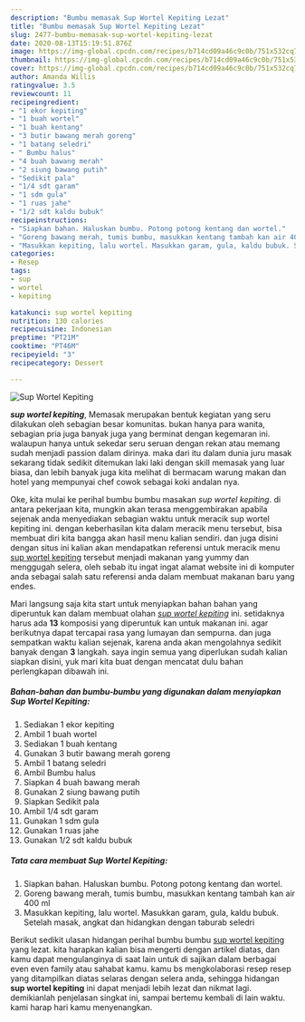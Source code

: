 ```yaml
---
description: "Bumbu memasak Sup Wortel Kepiting Lezat"
title: "Bumbu memasak Sup Wortel Kepiting Lezat"
slug: 2477-bumbu-memasak-sup-wortel-kepiting-lezat
date: 2020-08-13T15:19:51.876Z
image: https://img-global.cpcdn.com/recipes/b714cd09a46c9c0b/751x532cq70/sup-wortel-kepiting-foto-resep-utama.jpg
thumbnail: https://img-global.cpcdn.com/recipes/b714cd09a46c9c0b/751x532cq70/sup-wortel-kepiting-foto-resep-utama.jpg
cover: https://img-global.cpcdn.com/recipes/b714cd09a46c9c0b/751x532cq70/sup-wortel-kepiting-foto-resep-utama.jpg
author: Amanda Willis
ratingvalue: 3.5
reviewcount: 11
recipeingredient:
- "1 ekor kepiting"
- "1 buah wortel"
- "1 buah kentang"
- "3 butir bawang merah goreng"
- "1 batang seledri"
- " Bumbu halus"
- "4 buah bawang merah"
- "2 siung bawang putih"
- "Sedikit pala"
- "1/4 sdt garam"
- "1 sdm gula"
- "1 ruas jahe"
- "1/2 sdt kaldu bubuk"
recipeinstructions:
- "Siapkan bahan. Haluskan bumbu. Potong potong kentang dan wortel."
- "Goreng bawang merah, tumis bumbu, masukkan kentang tambah kan air 400 ml"
- "Masukkan kepiting, lalu wortel. Masukkan garam, gula, kaldu bubuk. Setelah masak, angkat dan hidangkan dengan taburab seledri"
categories:
- Resep
tags:
- sup
- wortel
- kepiting

katakunci: sup wortel kepiting 
nutrition: 130 calories
recipecuisine: Indonesian
preptime: "PT21M"
cooktime: "PT46M"
recipeyield: "3"
recipecategory: Dessert

---
```



![Sup Wortel Kepiting](https://img-global.cpcdn.com/recipes/b714cd09a46c9c0b/751x532cq70/sup-wortel-kepiting-foto-resep-utama.jpg)

<b><i>sup wortel kepiting</i></b>, Memasak merupakan bentuk kegiatan yang seru dilakukan oleh sebagian besar komunitas. bukan hanya para wanita, sebagian pria juga banyak juga yang berminat dengan kegemaran ini. walaupun hanya untuk sekedar seru seruan dengan rekan atau memang sudah menjadi passion dalam dirinya. maka dari itu dalam dunia juru masak sekarang tidak sedikit ditemukan laki laki dengan skill memasak yang luar biasa, dan lebih banyak juga kita melihat di bermacam warung makan dan hotel yang mempunyai chef cowok sebagai koki andalan nya.

Oke, kita mulai ke perihal bumbu bumbu masakan <i>sup wortel kepiting</i>. di antara pekerjaan kita, mungkin akan terasa menggembirakan apabila sejenak anda menyediakan sebagian waktu untuk meracik sup wortel kepiting ini. dengan keberhasilan kita dalam meracik menu tersebut, bisa membuat diri kita bangga akan hasil menu kalian sendiri. dan juga disini dengan situs ini kalian akan mendapatkan referensi untuk meracik menu <u>sup wortel kepiting</u> tersebut menjadi makanan yang yummy dan menggugah selera, oleh sebab itu ingat ingat alamat website ini di komputer anda sebagai salah satu referensi anda dalam membuat makanan baru yang endes.




Mari langsung saja kita start untuk menyiapkan bahan bahan yang diperuntuk kan dalam membuat olahan <u><i>sup wortel kepiting</i></u> ini. setidaknya harus ada <b>13</b> komposisi yang diperuntuk kan untuk makanan ini. agar berikutnya dapat tercapai rasa yang lumayan dan sempurna. dan juga sempatkan waktu kalian sejenak, karena anda akan mengolahnya sedikit banyak dengan <b>3</b> langkah. saya ingin semua yang diperlukan sudah kalian siapkan disini, yuk mari kita buat dengan mencatat dulu bahan perlengkapan dibawah ini.

<!--inarticleads1-->

##### Bahan-bahan dan bumbu-bumbu yang digunakan dalam menyiapkan Sup Wortel Kepiting:

1. Sediakan 1 ekor kepiting
1. Ambil 1 buah wortel
1. Sediakan 1 buah kentang
1. Gunakan 3 butir bawang merah goreng
1. Ambil 1 batang seledri
1. Ambil  Bumbu halus
1. Siapkan 4 buah bawang merah
1. Gunakan 2 siung bawang putih
1. Siapkan Sedikit pala
1. Ambil 1/4 sdt garam
1. Gunakan 1 sdm gula
1. Gunakan 1 ruas jahe
1. Gunakan 1/2 sdt kaldu bubuk




<!--inarticleads2-->

##### Tata cara membuat Sup Wortel Kepiting:

1. Siapkan bahan. Haluskan bumbu. Potong potong kentang dan wortel.
1. Goreng bawang merah, tumis bumbu, masukkan kentang tambah kan air 400 ml
1. Masukkan kepiting, lalu wortel. Masukkan garam, gula, kaldu bubuk. Setelah masak, angkat dan hidangkan dengan taburab seledri




Berikut sedikit ulasan hidangan perihal bumbu bumbu <u>sup wortel kepiting</u> yang lezat. kita harapkan kalian bisa mengerti dengan artikel diatas, dan kamu dapat mengulanginya di saat lain untuk di sajikan dalam berbagai even even family atau sahabat kamu. kamu bs mengkolaborasi resep resep yang ditampilkan diatas selaras dengan selera anda, sehingga hidangan <b>sup wortel kepiting</b> ini dapat menjadi lebih lezat dan nikmat lagi. demikianlah penjelasan singkat ini, sampai bertemu kembali di lain waktu. kami harap hari kamu menyenangkan.
